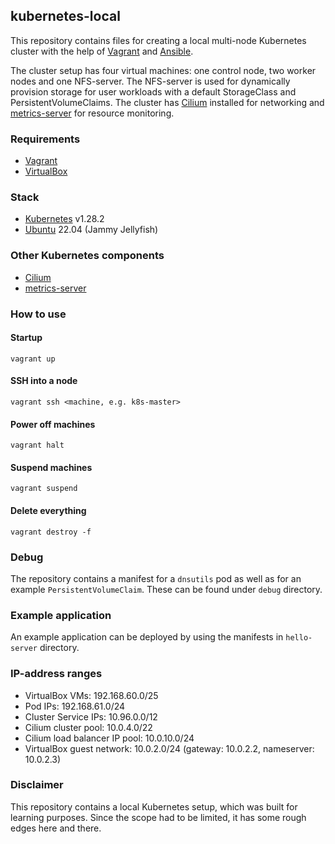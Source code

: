 ## kubernetes-local

This repository contains files for creating a local multi-node Kubernetes cluster with the help of [Vagrant](https://www.vagrantup.com) and [Ansible](https://www.ansible.com/). 

The cluster setup has four virtual machines: one control node, two worker nodes and one NFS-server. The NFS-server is used for dynamically provision storage for user workloads with a default StorageClass and PersistentVolumeClaims. The cluster has [Cilium](https://cilium.io) installed for networking and [metrics-server](https://github.com/kubernetes-sigs/metrics-server) for resource monitoring.

### Requirements
- [Vagrant](https://www.vagrantup.com)
- [VirtualBox](https://www.virtualbox.org)

### Stack
- [Kubernetes](https://kubernetes.io) v1.28.2
- [Ubuntu](https://ubuntu.com) 22.04 (Jammy Jellyfish)

### Other Kubernetes components
- [Cilium](https://cilium.io) 
- [metrics-server](https://github.com/kubernetes-sigs/metrics-server)

### How to use

#### Startup
`vagrant up`

#### SSH into a node
`vagrant ssh <machine, e.g. k8s-master>`

#### Power off machines
`vagrant halt`

#### Suspend machines
`vagrant suspend`

#### Delete everything
`vagrant destroy -f`

### Debug
The repository contains a manifest for a `dnsutils` pod as well as for an example `PersistentVolumeClaim`. These can be found under `debug` directory.

### Example application
An example application can be deployed by using the manifests in `hello-server` directory.

### IP-address ranges
- VirtualBox VMs: 192.168.60.0/25
- Pod IPs: 192.168.61.0/24
- Cluster Service IPs: 10.96.0.0/12
- Cilium cluster pool: 10.0.4.0/22
- Cilium load balancer IP pool: 10.0.10.0/24
- VirtualBox guest network: 10.0.2.0/24 (gateway: 10.0.2.2, nameserver: 10.0.2.3)

### Disclaimer
This repository contains a local Kubernetes setup, which was built for learning purposes. Since the scope had to be limited, it has some rough edges here and there.